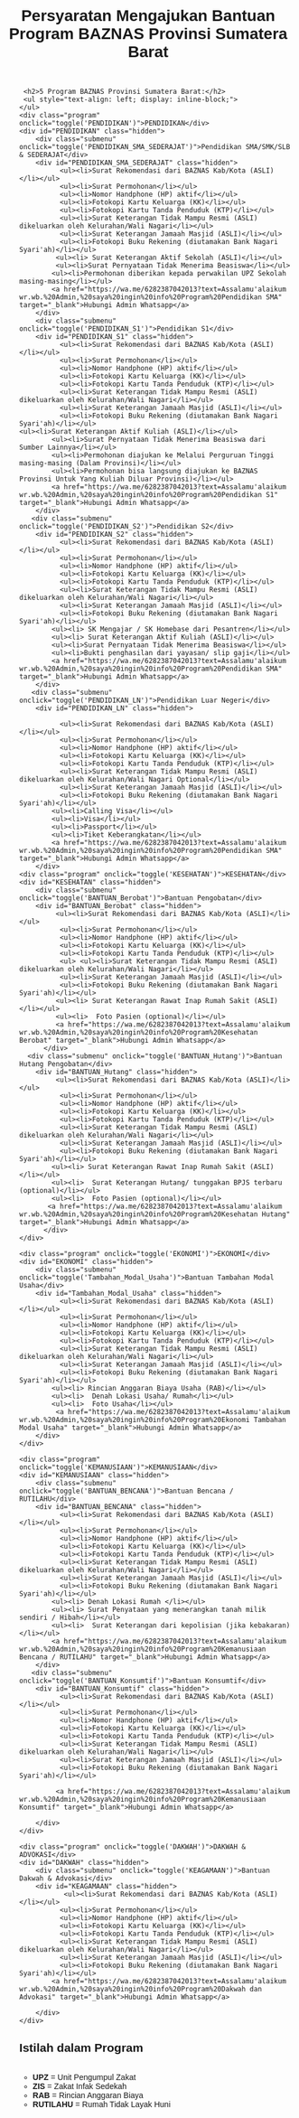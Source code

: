             
<html lang="id">
<head>
    <meta charset="UTF-8">
    <meta name="viewport" content="width=device-width, initial-scale=1.0">
    <title>Program BAZNAS Provinsi Sumatera Barat</title>
    <style>
        body { font-family: Arial, sans-serif; text-align: center; }
        .program { margin: 10px; padding: 10px; border: 1px solid #ccc; cursor: pointer; font-weight: bold; background-color: #f0f0f0; }
        .submenu { margin: 5px 20px; padding: 10px; border: 1px solid #ddd; cursor: pointer; background-color: #fafafa; }
        .hidden { display: none; }
    </style>
</head>
<body>
    <h1>Persyaratan Mengajukan Bantuan Program BAZNAS Provinsi Sumatera Barat</h1>
    <p></p>
    <ul style="text-align: left; display: inline-block;">
        
     <h2>5 Program BAZNAS Provinsi Sumatera Barat:</h2>
     <ul style="text-align: left; display: inline-block;">
    </ul>        
    <div class="program" onclick="toggle('PENDIDIKAN')">PENDIDIKAN</div>
    <div id="PENDIDIKAN" class="hidden">
        <div class="submenu" onclick="toggle('PENDIDIKAN_SMA_SEDERAJAT')">Pendidikan SMA/SMK/SLB & SEDERAJAT</div>
        <div id="PENDIDIKAN_SMA_SEDERAJAT" class="hidden">
              <ul><li>Surat Rekomendasi dari BAZNAS Kab/Kota (ASLI)</li></ul>
              <ul><li>Surat Permohonan</li></ul>
              <ul><li>Nomor Handphone (HP) aktif</li></ul>
              <ul><li>Fotokopi Kartu Keluarga (KK)</li></ul>
              <ul><li>Fotokopi Kartu Tanda Penduduk (KTP)</li></ul>
              <ul><li>Surat Keterangan Tidak Mampu Resmi (ASLI) dikeluarkan oleh Kelurahan/Wali Nagari</li></ul>
              <ul><li>Surat Keterangan Jamaah Masjid (ASLI)</li></ul>
              <ul><li>Fotokopi Buku Rekening (diutamakan Bank Nagari Syari'ah)</li></ul>
             <ul><li> Surat Keterangan Aktif Sekolah (ASLI)</li></ul>
             <ul><li>Surat Pernyataan Tidak Menerima Beasiswa</li></ul>
            <ul><li>Permohonan diberikan kepada perwakilan UPZ Sekolah masing-masing</li></ul>
            <a href="https://wa.me/6282387042013?text=Assalamu'alaikum wr.wb.%20Admin,%20saya%20ingin%20info%20Program%20Pendidikan SMA" target="_blank">Hubungi Admin Whatsapp</a>
        </div>
        <div class="submenu" onclick="toggle('PENDIDIKAN_S1')">Pendidikan S1</div>
        <div id="PENDIDIKAN_S1" class="hidden">
              <ul><li>Surat Rekomendasi dari BAZNAS Kab/Kota (ASLI)</li></ul>
              <ul><li>Surat Permohonan</li></ul>
              <ul><li>Nomor Handphone (HP) aktif</li></ul>
              <ul><li>Fotokopi Kartu Keluarga (KK)</li></ul>
              <ul><li>Fotokopi Kartu Tanda Penduduk (KTP)</li></ul>
              <ul><li>Surat Keterangan Tidak Mampu Resmi (ASLI) dikeluarkan oleh Kelurahan/Wali Nagari</li></ul>
              <ul><li>Surat Keterangan Jamaah Masjid (ASLI)</li></ul>
              <ul><li>Fotokopi Buku Rekening (diutamakan Bank Nagari Syari'ah)</li></ul>                                                                                            <ul><li>Surat Keterangan Aktif Kuliah (ASLI)</li></ul>
            <ul><li>Surat Pernyataan Tidak Menerima Beasiswa dari Sumber Lainnya</li></ul>
            <ul><li>Permohonan diajukan ke Melalui Perguruan Tinggi masing-masing (Dalam Provinsi)</li></ul>
            <ul><li>Permohonan bisa langsung diajukan ke BAZNAS Provinsi Untuk Yang Kuliah Diluar Provinsi)</li></ul>
            <a href="https://wa.me/6282387042013?text=Assalamu'alaikum wr.wb.%20Admin,%20saya%20ingin%20info%20Program%20Pendidikan S1" target="_blank">Hubungi Admin Whatsapp</a>
        </div>
       <div class="submenu" onclick="toggle('PENDIDIKAN_S2')">Pendidikan S2</div>
        <div id="PENDIDIKAN_S2" class="hidden">
              <ul><li>Surat Rekomendasi dari BAZNAS Kab/Kota (ASLI)</li></ul>
              <ul><li>Surat Permohonan</li></ul>
              <ul><li>Nomor Handphone (HP) aktif</li></ul>
              <ul><li>Fotokopi Kartu Keluarga (KK)</li></ul>
              <ul><li>Fotokopi Kartu Tanda Penduduk (KTP)</li></ul>
              <ul><li>Surat Keterangan Tidak Mampu Resmi (ASLI) dikeluarkan oleh Kelurahan/Wali Nagari</li></ul>
              <ul><li>Surat Keterangan Jamaah Masjid (ASLI)</li></ul>
              <ul><li>Fotokopi Buku Rekening (diutamakan Bank Nagari Syari'ah)</li></ul>
            <ul><li> SK Mengajar / SK Homebase dari Pesantren</li></ul>
            <ul><li> Surat Keterangan Aktif Kuliah (ASLI)</li></ul>
            <ul><li>Surat Pernyataan Tidak Menerima Beasiswa</li></ul>
            <ul><li>Bukti penghasilan dari yayasan/ slip gaji</li></ul>
            <a href="https://wa.me/6282387042013?text=Assalamu'alaikum wr.wb.%20Admin,%20saya%20ingin%20info%20Program%20Pendidikan SMA" target="_blank">Hubungi Admin Whatsapp</a>
        </div>
       <div class="submenu" onclick="toggle('PENDIDIKAN_LN')">Pendidikan Luar Negeri</div>
        <div id="PENDIDIKAN_LN" class="hidden">
            
              <ul><li>Surat Rekomendasi dari BAZNAS Kab/Kota (ASLI)</li></ul>
              <ul><li>Surat Permohonan</li></ul>
              <ul><li>Nomor Handphone (HP) aktif</li></ul>
              <ul><li>Fotokopi Kartu Keluarga (KK)</li></ul>
              <ul><li>Fotokopi Kartu Tanda Penduduk (KTP)</li></ul>
              <ul><li>Surat Keterangan Tidak Mampu Resmi (ASLI) dikeluarkan oleh Kelurahan/Wali Nagari Optional</li></ul>
              <ul><li>Surat Keterangan Jamaah Masjid (ASLI)</li></ul>
              <ul><li>Fotokopi Buku Rekening (diutamakan Bank Nagari Syari'ah)</li></ul>  
            <ul><li>Calling Visa</li></ul>
            <ul><li>Visa</li></ul>
            <ul><li>Passport</li></ul>
            <ul><li>Tiket Keberangkatan</li></ul>
            <a href="https://wa.me/6282387042013?text=Assalamu'alaikum wr.wb.%20Admin,%20saya%20ingin%20info%20Program%20Pendidikan SMA" target="_blank">Hubungi Admin Whatsapp</a>
        </div>
    <div class="program" onclick="toggle('KESEHATAN')">KESEHATAN</div>
    <div id="KESEHATAN" class="hidden">
        <div class="submenu" onclick="toggle('BANTUAN_Berobat')">Bantuan Pengobatan</div>
        <div id="BANTUAN_Berobat" class="hidden">
             <ul><li>Surat Rekomendasi dari BAZNAS Kab/Kota (ASLI)</li></ul>
              <ul><li>Surat Permohonan</li></ul>
              <ul><li>Nomor Handphone (HP) aktif</li></ul>
              <ul><li>Fotokopi Kartu Keluarga (KK)</li></ul>
              <ul><li>Fotokopi Kartu Tanda Penduduk (KTP)</li></ul>
              <ul> <ul><li>Surat Keterangan Tidak Mampu Resmi (ASLI) dikeluarkan oleh Kelurahan/Wali Nagari</li></ul>
              <ul><li>Surat Keterangan Jamaah Masjid (ASLI)</li></ul>
              <ul><li>Fotokopi Buku Rekening (diutamakan Bank Nagari Syari'ah)</li></ul> 
             <ul><li> Surat Keterangan Rawat Inap Rumah Sakit (ASLI)</li></ul>
             <ul><li>  Foto Pasien (optional)</li></ul>
             <a href="https://wa.me/6282387042013?text=Assalamu'alaikum wr.wb.%20Admin,%20saya%20ingin%20info%20Program%20Kesehatan Berobat" target="_blank">Hubungi Admin Whatsapp</a>
          </div>
      <div class="submenu" onclick="toggle('BANTUAN_Hutang')">Bantuan Hutang Pengobatan</div>
        <div id="BANTUAN_Hutang" class="hidden">
             <ul><li>Surat Rekomendasi dari BAZNAS Kab/Kota (ASLI)</li></ul>
              <ul><li>Surat Permohonan</li></ul>
              <ul><li>Nomor Handphone (HP) aktif</li></ul>
              <ul><li>Fotokopi Kartu Keluarga (KK)</li></ul>
              <ul><li>Fotokopi Kartu Tanda Penduduk (KTP)</li></ul>
              <ul><li>Surat Keterangan Tidak Mampu Resmi (ASLI) dikeluarkan oleh Kelurahan/Wali Nagari</li></ul>
              <ul><li>Surat Keterangan Jamaah Masjid (ASLI)</li></ul>
              <ul><li>Fotokopi Buku Rekening (diutamakan Bank Nagari Syari'ah)</li></ul>
            <ul><li> Surat Keterangan Rawat Inap Rumah Sakit (ASLI)</li></ul>   
            <ul><li>  Surat Keterangan Hutang/ tunggakan BPJS terbaru (optional)</li></ul>
            <ul><li>  Foto Pasien (optional)</li></ul>
           <a href="https://wa.me/6282387042013?text=Assalamu'alaikum wr.wb.%20Admin,%20saya%20ingin%20info%20Program%20Kesehatan Hutang" target="_blank">Hubungi Admin Whatsapp</a>
          </div>
    </div>
    
    <div class="program" onclick="toggle('EKONOMI')">EKONOMI</div>
    <div id="EKONOMI" class="hidden">
        <div class="submenu" onclick="toggle('Tambahan_Modal_Usaha')">Bantuan Tambahan Modal Usaha</div>
        <div id="Tambahan_Modal_Usaha" class="hidden">
              <ul><li>Surat Rekomendasi dari BAZNAS Kab/Kota (ASLI)</li></ul>
              <ul><li>Surat Permohonan</li></ul>
              <ul><li>Nomor Handphone (HP) aktif</li></ul>
              <ul><li>Fotokopi Kartu Keluarga (KK)</li></ul>
              <ul><li>Fotokopi Kartu Tanda Penduduk (KTP)</li></ul>
              <ul><li>Surat Keterangan Tidak Mampu Resmi (ASLI) dikeluarkan oleh Kelurahan/Wali Nagari</li></ul>
              <ul><li>Surat Keterangan Jamaah Masjid (ASLI)</li></ul>
              <ul><li>Fotokopi Buku Rekening (diutamakan Bank Nagari Syari'ah)</li></ul>
            <ul><li> Rincian Anggaran Biaya Usaha (RAB)</li></ul>
            <ul><li>  Denah Lokasi Usaha/ Rumah</li></ul>
            <ul><li>  Foto Usaha</li></ul>
             <a href="https://wa.me/6282387042013?text=Assalamu'alaikum wr.wb.%20Admin,%20saya%20ingin%20info%20Program%20Ekonomi Tambahan Modal Usaha" target="_blank">Hubungi Admin Whatsapp</a>
        </div>
    </div>
    
    <div class="program" onclick="toggle('KEMANUSIAAN')">KEMANUSIAAN</div>
    <div id="KEMANUSIAAN" class="hidden">
        <div class="submenu" onclick="toggle('BANTUAN_BENCANA')">Bantuan Bencana / RUTILAHU</div>
        <div id="BANTUAN_BENCANA" class="hidden">
              <ul><li>Surat Rekomendasi dari BAZNAS Kab/Kota (ASLI)</li></ul>
              <ul><li>Surat Permohonan</li></ul>
              <ul><li>Nomor Handphone (HP) aktif</li></ul>
              <ul><li>Fotokopi Kartu Keluarga (KK)</li></ul>
              <ul><li>Fotokopi Kartu Tanda Penduduk (KTP)</li></ul>
              <ul><li>Surat Keterangan Tidak Mampu Resmi (ASLI) dikeluarkan oleh Kelurahan/Wali Nagari</li></ul>
              <ul><li>Surat Keterangan Jamaah Masjid (ASLI)</li></ul>
              <ul><li>Fotokopi Buku Rekening (diutamakan Bank Nagari Syari'ah)</li></ul>
            <ul><li> Denah Lokasi Rumah </li></ul>
            <ul><li> Surat Penyataan yang menerangkan tanah milik sendiri / Hibah</li></ul>
            <ul><li>  Surat Keterangan dari kepolisian (jika kebakaran)	</li></ul>
            <a href="https://wa.me/6282387042013?text=Assalamu'alaikum wr.wb.%20Admin,%20saya%20ingin%20info%20Program%20Kemanusiaan Bencana / RUTILAHU" target="_blank">Hubungi Admin Whatsapp</a>
        </div>
       <div class="submenu" onclick="toggle('BANTUAN_Konsumtif')">Bantuan Konsumtif</div>
        <div id="BANTUAN_Konsumtif" class="hidden">
              <ul><li>Surat Rekomendasi dari BAZNAS Kab/Kota (ASLI)</li></ul>
              <ul><li>Surat Permohonan</li></ul>
              <ul><li>Nomor Handphone (HP) aktif</li></ul>
              <ul><li>Fotokopi Kartu Keluarga (KK)</li></ul>
              <ul><li>Fotokopi Kartu Tanda Penduduk (KTP)</li></ul>
              <ul><li>Surat Keterangan Tidak Mampu Resmi (ASLI) dikeluarkan oleh Kelurahan/Wali Nagari</li></ul>
              <ul><li>Surat Keterangan Jamaah Masjid (ASLI)</li></ul>
              <ul><li>Fotokopi Buku Rekening (diutamakan Bank Nagari Syari'ah)</li></ul>
          
             <a href="https://wa.me/6282387042013?text=Assalamu'alaikum wr.wb.%20Admin,%20saya%20ingin%20info%20Program%20Kemanusiaan Konsumtif" target="_blank">Hubungi Admin Whatsapp</a>
      
        </div>
    </div>
    
    <div class="program" onclick="toggle('DAKWAH')">DAKWAH & ADVOKASI</div>
    <div id="DAKWAH" class="hidden">
        <div class="submenu" onclick="toggle('KEAGAMAAN')">Bantuan Dakwah & Advokasi</div>
        <div id="KEAGAMAAN" class="hidden">
               <ul><li>Surat Rekomendasi dari BAZNAS Kab/Kota (ASLI)</li></ul>
              <ul><li>Surat Permohonan</li></ul>
              <ul><li>Nomor Handphone (HP) aktif</li></ul>
              <ul><li>Fotokopi Kartu Keluarga (KK)</li></ul>
              <ul><li>Fotokopi Kartu Tanda Penduduk (KTP)</li></ul>
              <ul><li>Surat Keterangan Tidak Mampu Resmi (ASLI) dikeluarkan oleh Kelurahan/Wali Nagari</li></ul>
              <ul><li>Surat Keterangan Jamaah Masjid (ASLI)</li></ul>
              <ul><li>Fotokopi Buku Rekening (diutamakan Bank Nagari Syari'ah)</li></ul>
            <a href="https://wa.me/6282387042013?text=Assalamu'alaikum wr.wb.%20Admin,%20saya%20ingin%20info%20Program%20Dakwah dan Advokasi" target="_blank">Hubungi Admin Whatsapp</a>
        
        </div>
    </div>

   <h2>Istilah dalam Program</h2>
    <ul style="text-align: left; display: inline-block;">
        <li><strong>UPZ</strong> = Unit Pengumpul Zakat</li>
        <li><strong>ZIS</strong> = Zakat Infak Sedekah</li>
        <li><strong>RAB</strong> = Rincian Anggaran Biaya</li>
        <li><strong>RUTILAHU</strong> = Rumah Tidak Layak Huni</li>
    <script>
        function toggle(id) {
            var el = document.getElementById(id);
            if (el) {
                el.classList.toggle("hidden");
            } else {
                console.error("Element with ID " + id + " not found.");
            }
        }
    </script>
